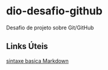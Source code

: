 # dio-desafio-github
Desafio de projeto sobre Git/GitHub

## Links Úteis
[sintaxe basica Markdown](https://www.markdownguide.org/)
